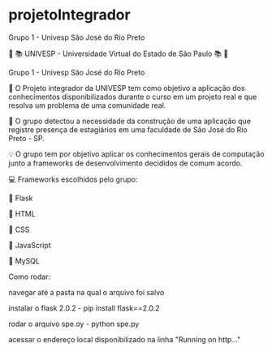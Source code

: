 # projetoIntegrador
Grupo 1 - Univesp São José do Rio Preto 


📔 📚 UNIVESP - Universidade Virtual do Estado de São Paulo 📚 📔

Grupo 1 - Univesp São José do Rio Preto

📌 O Projeto integrador da UNIVESP tem como objetivo a aplicação dos conhecimentos disponibilizados durante o curso em um projeto real e que resolva um problema de uma comunidade real.

📌 O grupo detectou a necessidade da construção de uma aplicação que registre presença de estagiários em uma faculdade de São José do Rio Preto - SP.

💡 O grupo tem por objetivo aplicar os conhecimentos gerais de computação junto a frameworks de desenvolvimento decididos de comum acordo.

💻 Frameworks escolhidos pelo grupo:

📌 Flask

📌 HTML

📌 CSS

📌 JavaScript

📌 MySQL

Como rodar:

navegar até a pasta na qual o arquivo foi salvo

instalar o flask 2.0.2 - pip install flask==2.0.2

rodar o arquivo spe.oy - python spe.py

acessar o endereço local disponibilizado na linha "Running on http..."

